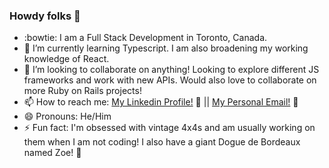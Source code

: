 ### Howdy folks 👋

- :bowtie: I am a Full Stack Development in Toronto, Canada. 
- :notebook: I’m currently learning Typescript. I am also broadening my working knowledge of React.
- 👯 I’m looking to collaborate on anything! Looking to explore different JS frameworks and work with new APIs. Would also love to collaborate on more Ruby on Rails projects!
- 📫 How to reach me: [My Linkedin Profile!](https://www.linkedin.com/in/georgeburtdev/) :link: || [My Personal Email!](mailto:george.burt@gmail.com) :link: 
- 😄 Pronouns: He/Him
- ⚡ Fun fact: I'm obsessed with vintage 4x4s and am usually working on them when I am not coding! I also have a giant Dogue de Bordeaux named Zoe! :paw_prints:

<!--
- 🔭 I’m currently working on ...
-->
